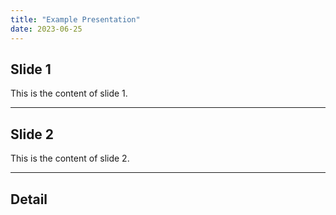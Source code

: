 ```yaml
---
title: "Example Presentation"
date: 2023-06-25
---
```


## Slide 1

This is the content of slide 1.

---

## Slide 2

This is the content of slide 2.

----

## Detail
